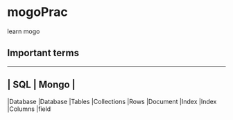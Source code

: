 # mogoPrac
learn mogo 

## Important terms
-----------------------
| SQL    | Mongo      |
-----------------------
|Database 	|Database
|Tables	    |Collections
|Rows	    |Document
|Index	    |Index
|Columns 	|field
